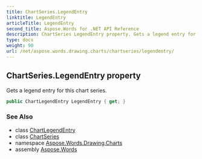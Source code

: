 ```yaml
---
title: ChartSeries.LegendEntry
linktitle: LegendEntry
articleTitle: LegendEntry
second_title: Aspose.Words for .NET API Reference
description: ChartSeries LegendEntry property. Gets a legend entry for this chart series in C#.
type: docs
weight: 90
url: /net/aspose.words.drawing.charts/chartseries/legendentry/
---
```

## ChartSeries.LegendEntry property

Gets a legend entry for this chart series.

```csharp
public ChartLegendEntry LegendEntry { get; }
```

### See Also

* class [ChartLegendEntry](../../chartlegendentry/)
* class [ChartSeries](../)
* namespace [Aspose.Words.Drawing.Charts](../../chartseries/)
* assembly [Aspose.Words](../../../)
